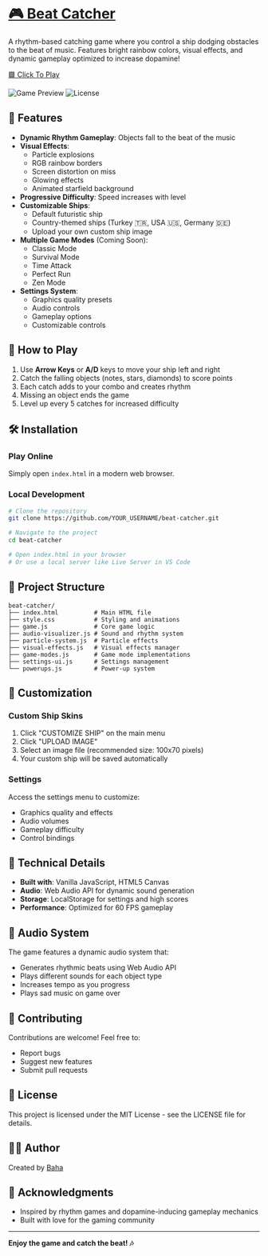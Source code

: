 # [🎮 Beat Catcher](https://bahaware.github.io/Beat-Catcher/)

A rhythm-based catching game where you control a ship dodging obstacles to the beat of music. Features bright rainbow colors, visual effects, and dynamic gameplay optimized to increase dopamine!

[🟩 Click To Play](https://bahaware.github.io/Beat-Catcher/)

![Game Preview](https://img.shields.io/badge/status-active-success.svg)
![License](https://img.shields.io/badge/license-MIT-blue.svg)

## 🚀 Features

- **Dynamic Rhythm Gameplay**: Objects fall to the beat of the music
- **Visual Effects**: 
  - Particle explosions
  - RGB rainbow borders
  - Screen distortion on miss
  - Glowing effects
  - Animated starfield background
- **Progressive Difficulty**: Speed increases with level
- **Customizable Ships**: 
  - Default futuristic ship
  - Country-themed ships (Turkey 🇹🇷, USA 🇺🇸, Germany 🇩🇪)
  - Upload your own custom ship image
- **Multiple Game Modes** (Coming Soon):
  - Classic Mode
  - Survival Mode
  - Time Attack
  - Perfect Run
  - Zen Mode
- **Settings System**:
  - Graphics quality presets
  - Audio controls
  - Gameplay options
  - Customizable controls

## 🎯 How to Play

1. Use **Arrow Keys** or **A/D** keys to move your ship left and right
2. Catch the falling objects (notes, stars, diamonds) to score points
3. Each catch adds to your combo and creates rhythm
4. Missing an object ends the game
5. Level up every 5 catches for increased difficulty

## 🛠️ Installation

### Play Online
Simply open `index.html` in a modern web browser.

### Local Development
```bash
# Clone the repository
git clone https://github.com/YOUR_USERNAME/beat-catcher.git

# Navigate to the project
cd beat-catcher

# Open index.html in your browser
# Or use a local server like Live Server in VS Code
```

## 📁 Project Structure

```
beat-catcher/
├── index.html          # Main HTML file
├── style.css           # Styling and animations
├── game.js             # Core game logic
├── audio-visualizer.js # Sound and rhythm system
├── particle-system.js  # Particle effects
├── visual-effects.js   # Visual effects manager
├── game-modes.js       # Game mode implementations
├── settings-ui.js      # Settings management
└── powerups.js         # Power-up system
```

## 🎨 Customization

### Custom Ship Skins
1. Click "CUSTOMIZE SHIP" on the main menu
2. Click "UPLOAD IMAGE" 
3. Select an image file (recommended size: 100x70 pixels)
4. Your custom ship will be saved automatically

### Settings
Access the settings menu to customize:
- Graphics quality and effects
- Audio volumes
- Gameplay difficulty
- Control bindings

## 🔧 Technical Details

- **Built with**: Vanilla JavaScript, HTML5 Canvas
- **Audio**: Web Audio API for dynamic sound generation
- **Storage**: LocalStorage for settings and high scores
- **Performance**: Optimized for 60 FPS gameplay

## 🎵 Audio System

The game features a dynamic audio system that:
- Generates rhythmic beats using Web Audio API
- Plays different sounds for each object type
- Increases tempo as you progress
- Plays sad music on game over

## 🤝 Contributing

Contributions are welcome! Feel free to:
- Report bugs
- Suggest new features
- Submit pull requests

## 📝 License

This project is licensed under the MIT License - see the LICENSE file for details.

## 👨‍💻 Author

Created by [Baha](https://github.com/BahaWare)

## 🙏 Acknowledgments

- Inspired by rhythm games and dopamine-inducing gameplay mechanics
- Built with love for the gaming community

---

**Enjoy the game and catch the beat! 🎶**
